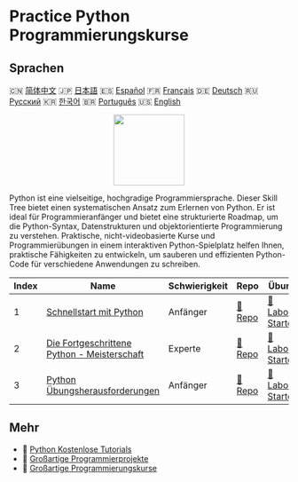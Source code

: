 # Practice Python Programmierungskurse

## Sprachen

🇨🇳 [简体中文](README_zh.md) 🇯🇵 [日本語](README_ja.md) 🇪🇸 [Español](README_es.md) 🇫🇷 [Français](README_fr.md) 🇩🇪 [Deutsch](README_de.md) 🇷🇺 [Русский](README_ru.md) 🇰🇷 [한국어](README_ko.md) 🇧🇷 [Português](README_pt.md) 🇺🇸 [English](README.md) 

<div align="center">
<img width="128px" src="https://file.labex.io/path/E4pVLzVNCjyM.png">
</div>

Python ist eine vielseitige, hochgradige Programmiersprache. Dieser Skill Tree bietet einen systematischen Ansatz zum Erlernen von Python. Er ist ideal für Programmieranfänger und bietet eine strukturierte Roadmap, um die Python-Syntax, Datenstrukturen und objektorientierte Programmierung zu verstehen. Praktische, nicht-videobasierte Kurse und Programmierübungen in einem interaktiven Python-Spielplatz helfen Ihnen, praktische Fähigkeiten zu entwickeln, um sauberen und effizienten Python-Code für verschiedene Anwendungen zu schreiben.

|   Index | Name                                                                                                   | Schwierigkeit   | Repo                                                                 | Übung                                                                       |
|---------|--------------------------------------------------------------------------------------------------------|-----------------|----------------------------------------------------------------------|-----------------------------------------------------------------------------|
|       1 | [Schnellstart mit Python](https://labex.io/de/courses/quick-start-with-python)                         | Anfänger        | [🔗 Repo](https://github.com/labex-labs/quick-start-with-python)     | [🚀 Labor Starten](https://labex.io/de/courses/quick-start-with-python)     |
|       2 | [Die Fortgeschrittene Python - Meisterschaft](https://labex.io/de/courses/the-advanced-python-mastery) | Experte         | [🔗 Repo](https://github.com/labex-labs/the-advanced-python-mastery) | [🚀 Labor Starten](https://labex.io/de/courses/the-advanced-python-mastery) |
|       3 | [Python Übungsherausforderungen](https://labex.io/de/courses/python-practice-challenges)               | Anfänger        | [🔗 Repo](https://github.com/labex-labs/python-practice-challenges)  | [🚀 Labor Starten](https://labex.io/de/courses/python-practice-challenges)  |

## Mehr

- 🔗 [Python Kostenlose Tutorials](https://github.com/labex-labs/python-free-tutorials)
- 🔗 [Großartige Programmierprojekte](https://github.com/labex-labs/awesome-programming-projects)
- 🔗 [Großartige Programmierungskurse](https://github.com/labex-labs/awesome-programming-courses)

